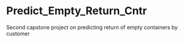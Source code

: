 # Predict_Empty_Return_Cntr
Second capstone project on predicting return of empty containers by customer
